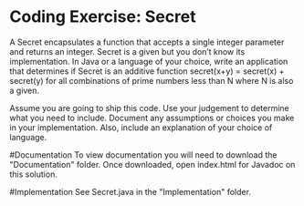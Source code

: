 # Coding Exercise: Secret
A Secret encapsulates a function that accepts a single integer parameter and returns an integer. Secret is a given but you don’t know its implementation. In Java or a language of your choice, write an application that determines if Secret is an additive function secret(x+y) = secret(x) + secret(y) for all combinations of prime numbers less than N where N is also a given.

Assume you are going to ship this code. Use your judgement to determine what you need to include. Document any assumptions or choices you make in your implementation. Also, include an explanation of your choice of language.

#Documentation
To view documentation you will need to download the "Documentation" folder. Once downloaded, open index.html for Javadoc on this solution.

#Implementation
See Secret.java in the "Implementation" folder.

